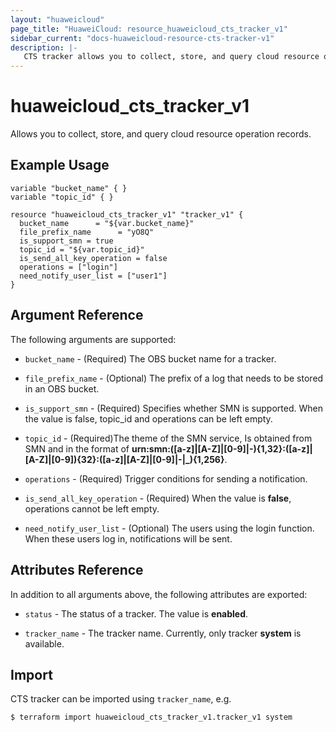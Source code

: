 ```yaml
---
layout: "huaweicloud"
page_title: "HuaweiCloud: resource_huaweicloud_cts_tracker_v1"
sidebar_current: "docs-huaweicloud-resource-cts-tracker-v1"
description: |-
   CTS tracker allows you to collect, store, and query cloud resource operation records and use these records for security analysis, compliance auditing, resource tracking, and fault locating.
---
```


# huaweicloud_cts_tracker_v1

Allows you to collect, store, and query cloud resource operation records.

## Example Usage

 ```hcl
 variable "bucket_name" { }
 variable "topic_id" { }
 
 resource "huaweicloud_cts_tracker_v1" "tracker_v1" {
   bucket_name      = "${var.bucket_name}"
   file_prefix_name      = "yO8Q"
   is_support_smn = true
   topic_id = "${var.topic_id}"
   is_send_all_key_operation = false
   operations = ["login"]
   need_notify_user_list = ["user1"]
 }

 ```
## Argument Reference
The following arguments are supported:

* `bucket_name` - (Required) The OBS bucket name for a tracker.

* `file_prefix_name` - (Optional) The prefix of a log that needs to be stored in an OBS bucket. 

* `is_support_smn` - (Required) Specifies whether SMN is supported. When the value is false, topic_id and operations can be left empty.

* `topic_id` - (Required)The theme of the SMN service, Is obtained from SMN and in the format of **urn:smn:([a-z]|[A-Z]|[0-9]|\-){1,32}:([a-z]|[A-Z]|[0-9]){32}:([a-z]|[A-Z]|[0-9]|\-|\_){1,256}**.

* `operations` - (Required) Trigger conditions for sending a notification.

* `is_send_all_key_operation` - (Required) When the value is **false**, operations cannot be left empty.

* `need_notify_user_list` - (Optional) The users using the login function. When these users log in, notifications will be sent.



## Attributes Reference
In addition to all arguments above, the following attributes are exported:

* `status` - The status of a tracker. The value is **enabled**.

* `tracker_name` - The tracker name. Currently, only tracker **system** is available.


## Import

CTS tracker can be imported using  `tracker_name`, e.g.

```
$ terraform import huaweicloud_cts_tracker_v1.tracker_v1 system
```




